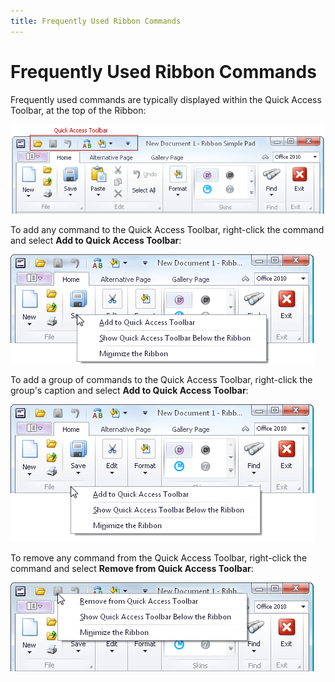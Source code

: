 ```yaml
---
title: Frequently Used Ribbon Commands
---
```

# Frequently Used Ribbon Commands
Frequently used commands are typically displayed within the Quick Access Toolbar, at the top of the Ribbon:

![EU_Ribbon_QAT](../../images/img9116.png)

To add any command to the Quick Access Toolbar, right-click the command and select **Add to Quick Access Toolbar**:

![EU_Ribbon_Add_to_QAT](../../images/img9118.png)

To add a group of commands to the Quick Access Toolbar, right-click the group's caption and select **Add to Quick Access Toolbar**:

![EU_Ribbon_Add_to_QAT_Group](../../images/img9121.png)

To remove any command from the Quick Access Toolbar, right-click the command and select **Remove from Quick Access Toolbar**:

![EU_Ribbon_Remove_from_QAT](../../images/img9120.png)